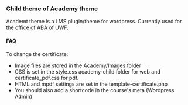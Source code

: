 <h3>Child theme of Academy theme</h3>
<p>Academt theme is a LMS plugin/theme for wordpress. Currently used for the office of ABA of UWF.</p>

<h4>FAQ</h4>
<p>To change the certificate:</p>
<ul>
<li>   Image files are stored in the Academy/Images folder </li>
   <li>CSS is set in the style.css academy-child  folder for web and certificate_pdf.css for pdf. </li>
<li>   HTML and mpdf settings are set in the template-certificate.php</li>
<li>   You should also add a shortcode in the course's meta (Wordpress Admin) </li>
</ul>



